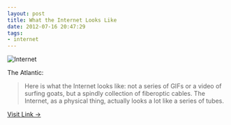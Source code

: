 ```yaml
---
layout: post
title: What the Internet Looks Like
date: 2012-07-16 20:47:29
tags:
- internet
---
```


![Internet](http://jasonheppler.org/images/netmap2.jpg "Internet")

The Atlantic:

> Here is what the Internet looks like: not a series of GIFs or a video of surfing goats, but a spindly collection of fiberoptic cables. The Internet, as a physical thing, actually looks a lot like a series of tubes.

[Visit Link →](http://www.theatlantic.com/technology/archive/2012/07/what-the-internet-actually-looks-like/259815/)
